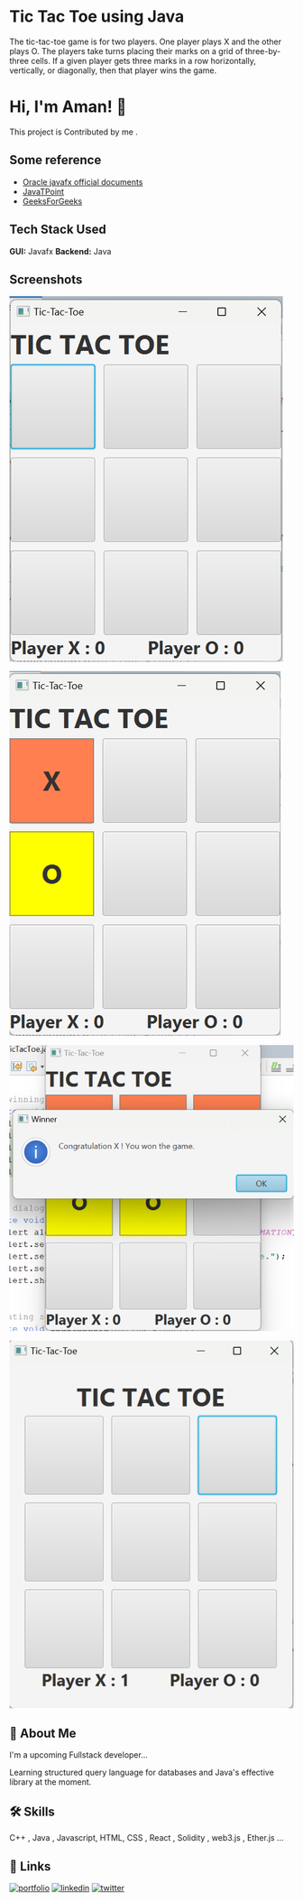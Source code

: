 
# Tic Tac Toe using Java

The tic-tac-toe game is for two players. One player plays X and the other plays O. The players take turns placing their marks on a grid of three-by-three cells. If a given player gets three marks in a row horizontally, vertically, or diagonally, then that player wins the game.
# Hi, I'm Aman! 👋

This project is Contributed by me .
## Some reference

 - [Oracle javafx official documents](https://docs.oracle.com/javase/8/javafx/api/toc.htm)
 - [JavaTPoint](https://www.javatpoint.com/javafx-tutorial)
 - [GeeksForGeeks](https://www.geeksforgeeks.org/javafx-tutorial/)


## Tech Stack Used

**GUI:** Javafx
**Backend:** Java


## Screenshots

![Game-Board](https://github.com/Aman-SB/Tic-Tac-Toe/blob/master/src/main/screenshots/Screenshot%202023-04-14%20134127.png?raw=true)

![Playing](https://github.com/Aman-SB/Tic-Tac-Toe/blob/master/src/main/screenshots/Screenshot%202023-04-14%20134142.png?raw=true)

![On winning dialouge box](https://github.com/Aman-SB/Tic-Tac-Toe/blob/master/src/main/screenshots/Screenshot%202023-04-14%20134156.png?raw=true)

![at restarting](https://github.com/Aman-SB/Tic-Tac-Toe/blob/master/src/main/screenshots/Screenshot%202023-04-14%20135629.png?raw=true)



## 🚀 About Me
I'm a upcoming Fullstack developer...

Learning structured query language for databases and Java's effective library at the moment.
## 🛠 Skills

C++ , Java , Javascript, HTML, CSS , React , Solidity , web3.js , Ether.js ...


## 🔗 Links
[![portfolio](https://img.shields.io/badge/my_portfolio-000?style=for-the-badge&logo=ko-fi&logoColor=white)](https://github.com/Aman-SB)
[![linkedin](https://img.shields.io/badge/linkedin-0A66C2?style=for-the-badge&logo=linkedin&logoColor=white)](https://www.linkedin.com/in/aman-bisht-a23b6a192/)
[![twitter](https://img.shields.io/badge/twitter-1DA1F2?style=for-the-badge&logo=twitter&logoColor=white)](https://twitter.com/Aman58971726)

